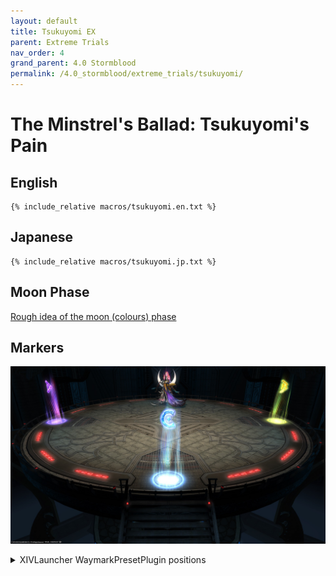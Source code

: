 ```yaml
---
layout: default
title: Tsukuyomi EX
parent: Extreme Trials
nav_order: 4
grand_parent: 4.0 Stormblood
permalink: /4.0_stormblood/extreme_trials/tsukuyomi/
---
```


# The Minstrel's Ballad: Tsukuyomi's Pain

## English
```
{% include_relative macros/tsukuyomi.en.txt %}
```

## Japanese
```
{% include_relative macros/tsukuyomi.jp.txt %}
```

## Moon Phase

[Rough idea of the moon (colours) phase](https://youtu.be/oxQdr3B4RdM)

## Markers

![](images/markers.jpg)
<details markdown=block>
<summary>XIVLauncher WaymarkPresetPlugin positions</summary>

```json
{
  "Name":"Tsukuyomi EX",
  "MapID":538,
  "A":{"X":100.0,"Y":0.0,"Z":82.5,"ID":0,"Active":true},
  "B":{"X":117.5,"Y":0.0,"Z":100.0,"ID":1,"Active":true},
  "C":{"X":100.0,"Y":0.0,"Z":117.5,"ID":2,"Active":true},
  "D":{"X":82.5,"Y":0.0,"Z":100.0,"ID":3,"Active":true},
  "One":{"X":0.0,"Y":0.0,"Z":0.0,"ID":4,"Active":false},
  "Two":{"X":0.0,"Y":0.0,"Z":0.0,"ID":5,"Active":false},
  "Three":{"X":0.0,"Y":0.0,"Z":0.0,"ID":6,"Active":false},
  "Four":{"X":0.0,"Y":0.0,"Z":0.0,"ID":7,"Active":false}
}
```

</details>
